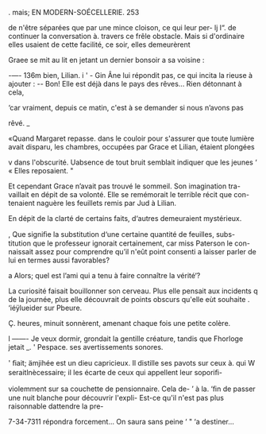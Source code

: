    

. mais; EN MODERN-SOÉCELLERIE. 253

   de n'être séparées que par une mince cloison, ce qui leur per-
lj l“.  de continuer la conversation à. travers ce frêle obstacle.
Mais si d'ordinaire elles usaient de cette facilité, ce soir, elles demeurèrent

 Graee se mit au lit en jetant un dernier bonsoir a sa voisine :

-—- 136m bien, Lilian. i ' -
Gin Âne lui répondit pas, ce qui incita la rieuse à ajouter :
-- Bon! Elle est déjà dans le pays des rêves... Rien détonnant à cela,

‘car vraiment, depuis ce matin, c'est à se demander si nous n’avons pas

rêvé. _

«Quand Margaret repasse. dans le couloir pour s'assurer que toute lumière
avait disparu, les chambres, occupées par Grace et Lilian, étaient plongées

v dans l'obscurité. Uabsence de tout bruit semblait indiquer que les jeunes
‘ « Elles reposaient. "

Et cependant Grace n’avait pas trouvé le sommeil. Son imagination tra-
vaillait en dépit de sa volonté. Elle se remémorait le terrible récit que con-
tenaient naguère les feuillets remis par Jud à Lilian.

En dépit de la clarté de certains faits, d‘autres demeuraient mystérieux.

, Que signiﬁe la substitution d‘une certaine quantité de feuilles, subs-
titution que le professeur ignorait certainement, car miss Paterson le con-
naissait assez pour comprendre qu’il n'eût point consenti a laisser parler de
lui en termes aussi favorables?

a Alors; quel est l’ami qui a tenu à faire connaître la vérité‘?

La curiosité faisait bouillonner son cerveau. Plus elle pensait aux incidents
q de la journée, plus elle découvrait de points obscurs qu'elle eùt souhaite
. ‘iéÿlueider sur Pbeure.

 Ç.  heures, minuit sonnèrent, amenant chaque fois une petite colère.

l ——- Je veux dormir, grondait la gentille créature, tandis que Fhorloge jetait
 _. '  Pespace. ses avertissements sonores.

 ' ﬁait; ämjihée est un dieu capricieux. Il distille ses pavots sur ceux à. qui
W  seraitlnècessaire; il les écarte de ceux qui appellent leur soporiﬁ-

 

 

 
     
   
  
 
   

 violemment sur sa couchette de pensionnaire. Cela de-
’ à la. ‘ﬁn de passer une nuit blanche pour découvrir l'expli-
Est-ce qu'il n'est pas plus raisonnable dattendre la pre-

 7-34-7311 répondra forcement... On saura sans peine
‘ " ‘a destiner...

 

